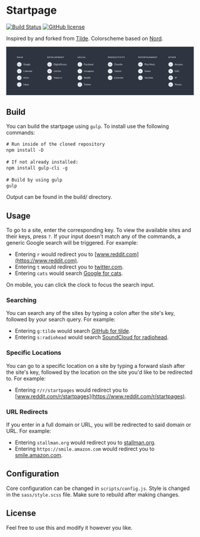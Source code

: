 # Startpage
[![Build Status](https://travis-ci.org/Vincevrp/Startpage.svg?branch=master)](https://travis-ci.org/Vincevrp/Startpage)
[![GitHub license](https://img.shields.io/github/license/Vincevrp/Startpage.svg)](https://github.com/Vincevrp/Startpage/blob/master/LICENSE)

Inspired by and forked from [Tilde](https://www.reddit.com/r/startpages). Colorscheme based on [Nord](https://github.com/arcticicestudio/nord).

![Screenshot](https://raw.githubusercontent.com/Vincevrp/Startpage/master/SCREENSHOT.png)

## Build

You can build the startpage using `gulp`. To install use the following commands:

```shell
# Run inside of the cloned repository
npm install -D

# If not already installed:
npm install gulp-cli -g

# Build by using gulp
gulp

```

Output can be found in the build/ directory.

## Usage

To go to a site, enter the corresponding key. To view the available sites and their keys, press `?`. If your input doesn't match any of the commands, a generic Google search will be triggered. For example:

* Entering `r` would redirect you to [www.reddit.com](https://www.reddit.com).
* Entering `t` would redirect you to [twitter.com](https://twitter.com).
* Entering `cats` would search [Google for cats](https://encrypted.google.com/search?q=cats).

On mobile, you can click the clock to focus the search input.

### Searching

You can search any of the sites by typing a colon after the site's key, followed by your search query. For example:

* Entering `g:tilde` would search [GitHub for tilde](https://github.com/search?q=tilde).
* Entering `s:radiohead` would search [SoundCloud for radiohead](https://soundcloud.com/search?q=radiohead).

### Specific Locations

You can go to a specific location on a site by typing a forward slash after the site's key, followed by the location on the site you'd like to be redirected to. For example:

* Entering `r/r/startpages` would redirect you to [www.reddit.com/r/startpages](https://www.reddit.com/r/startpages).

### URL Redirects

If you enter in a full domain or URL, you will be redirected to said domain or URL. For example:

* Entering `stallman.org` would redirect you to [stallman.org](https://stallman.org/).
* Entering `https://smile.amazon.com` would redirect you to [smile.amazon.com](https://smile.amazon.com/).

## Configuration

Core configuration can be changed in `scripts/config.js`. Style is changed in the `sass/style.scss` file. Make sure to rebuild after making changes.

## License

Feel free to use this and modify it however you like.
